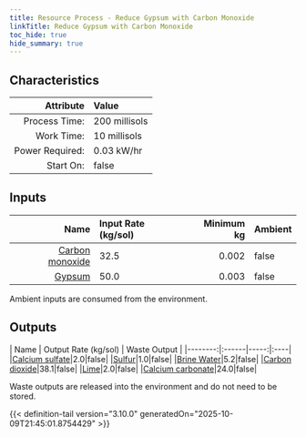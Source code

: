 ```yaml
---
title: Resource Process - Reduce Gypsum with Carbon Monoxide
linkTitle: Reduce Gypsum with Carbon Monoxide
toc_hide: true
hide_summary: true
---
```

<!-- This is generated by the MarsSim HelpGenertor, do not edit. -->

## Characteristics

| Attribute      | Value |
|--------:|:------|
|Process Time:|200 millisols|
|Work Time:|10 millisols|
|Power Required:|0.03 kW/hr|
|Start On:|false|

## Inputs
| Name      | Input Rate (kg/sol) | Minimum kg | Ambient |
|--------:|:------|-----:|:----|
|[Carbon monoxide](/docs/definitions/resource/carbon-monoxide)|32.5|0.002|false|
|[Gypsum](/docs/definitions/resource/gypsum)|50.0|0.003|false|

Ambient inputs are consumed from the environment.

## Outputs
| Name      | Output Rate (kg/sol) | Waste Output |
|--------:|:------|-----:|:----|
|[Calcium sulfate](/docs/definitions/resource/calcium-sulfate)|2.0|false|
|[Sulfur](/docs/definitions/resource/sulfur)|1.0|false|
|[Brine Water](/docs/definitions/resource/brine-water)|5.2|false|
|[Carbon dioxide](/docs/definitions/resource/carbon-dioxide)|38.1|false|
|[Lime](/docs/definitions/resource/lime)|2.0|false|
|[Calcium carbonate](/docs/definitions/resource/calcium-carbonate)|24.0|false|

Waste outputs are released into the environment and do not need to be stored.


{{< definition-tail version="3.10.0" generatedOn="2025-10-09T21:45:01.8754429" >}}



